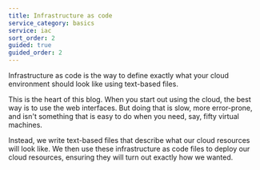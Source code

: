 ```yaml
---
title: Infrastructure as code
service_category: basics
service: iac
sort_order: 2
guided: true
guided_order: 2
---
```

Infrastructure as code is the way to define exactly what your cloud environment should look like using text-based files.
<!--more-->

This is the heart of this blog. When you start out using the cloud, the best way is to use the web interfaces. But doing that is slow, more error-prone, and isn't something that is easy to do when you need, say, fifty virtual machines.

Instead, we write text-based files that describe what our cloud resources will look like. We then use these infrastructure as code files to deploy our cloud resources, ensuring they will turn out exactly how we wanted.